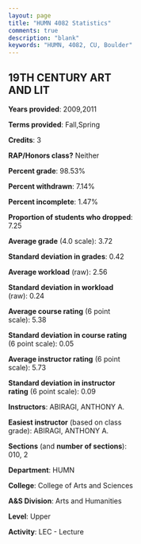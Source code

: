 ```yaml
---
layout: page
title: "HUMN 4082 Statistics"
comments: true
description: "blank"
keywords: "HUMN, 4082, CU, Boulder"
--- 
```

<head>
<script src="https://ajax.googleapis.com/ajax/libs/jquery/2.1.3/jquery.min.js"></script>
<script src="https://dl.dropboxusercontent.com/s/pc42nxpaw1ea4o9/highcharts.js?dl=0"></script>
<!-- <script src="../assets/js/highcharts.js"></script> -->
<style type="text/css">@font-face {
	font-family: "Bebas Neue";
	src: url(https://www.filehosting.org/file/details/544349/BebasNeue%20Regular.otf) format("opentype");
	}
	h1.Bebas { 
		font-family: "Bebas Neue", Verdana, Tahoma;
	}
</style>
</head>
<body>
	<div id="container" style="float: right; width: 45%; height: 88%; margin-left: 2.5%; margin-right: 2.5%;"></div>
	<script language="JavaScript">
		$(document).ready(function() {
		var chart = {type: 'column'};
		var title = {text: 'Grade Distribution'};
		var xAxis = {categories: ['A','B','C','D','F'],crosshair: true};
		var yAxis = {min: 0,title: {text: 'Percentage'}};
		var tooltip = {headerFormat: '<center><b><span style="font-size:20px">{point.key}</span></b></center>',
		               pointFormat: '<td style="padding:0"><b>{point.y:.1f}%</b></td>',
		               footerFormat: '</table>',shared: true,useHTML: true};
		var plotOptions = {column: {pointPadding: 0.0,borderWidth: 0}};  
		var credits = {enabled: false};var series= [{name: 'Percent',data: [76.19,22.22,1.59,0.0,0.0,]}];
		var json = {};
		json.chart = chart;
		json.title = title;
		json.tooltip = tooltip;
		json.xAxis = xAxis;
		json.yAxis = yAxis;  
		json.series = series;
		json.plotOptions = plotOptions;  
		json.credits = credits;
		$('#container').highcharts(json);
	});
	</script>
</body>
			   
## 19TH CENTURY ART AND LIT

**Years provided**: 2009,2011

**Terms provided**: Fall,Spring

**Credits**: 3

**RAP/Honors class?** Neither

**Percent grade**: 98.53%

**Percent withdrawn**: 7.14%

**Percent incomplete**: 1.47%

**Proportion of students who dropped**: 7.25

**Average grade** (4.0 scale): 3.72

**Standard deviation in grades**: 0.42

**Average workload** (raw): 2.56

**Standard deviation in workload** (raw): 0.24

**Average course rating** (6 point scale): 5.38

**Standard deviation in course rating** (6 point scale): 0.05

**Average instructor rating** (6 point scale): 5.73

**Standard deviation in instructor rating** (6 point scale): 0.09

**Instructors**: ABIRAGI, ANTHONY A.

**Easiest instructor** (based on class grade): ABIRAGI, ANTHONY A.

**Sections** (and **number of sections**): 010, 2

**Department**: HUMN

**College**: College of Arts and Sciences

**A&S Division**: Arts and Humanities

**Level**: Upper

**Activity**: LEC - Lecture
